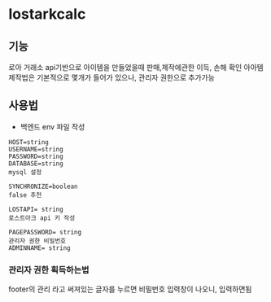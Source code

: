 # lostarkcalc

## 기능

로아 거래소 api기반으로 아이템을 만들었을때 판매,제작에관한 이득, 손해 확인
아아템 제작법은 기본적으로 몇개가 들어가 있으나, 관리자 권한으로 추가가능

## 사용법

- 백엔드 env 파일 작성

```
HOST=string
USERNAME=string
PASSWORD=string
DATABASE=string
mysql 설정

SYNCHRONIZE=boolean
false 추천

LOSTAPI= string
로스트아크 api 키 작성

PAGEPASSWORD= string
관리자 권한 비밀번호
ADMINNAME= string
```

### 관리자 권한 획득하는법

footer의 관리 라고 써져있는 글자를 누르면 비밀번호 입력창이 나오니, 입력하면됨
